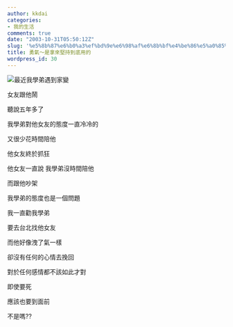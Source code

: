 ```yaml
---
author: kkdai
categories:
- 我的生活
comments: true
date: "2003-10-31T05:50:12Z"
slug: '%e5%8b%87%e6%b0%a3%ef%bd%9e%e6%98%af%e6%8b%bf%e4%be%86%e5%a0%85%e6%8c%81%e5%88%b0%e5%ba%95%e7%94%a8%e7%9a%84'
title: 勇氣～是拿來堅持到底用的
wordpress_id: 30
---
```


![](http://www.evanlin.com/blog/archives/1031/Evan.jpg)最近我學弟遇到家變  

  

女友跟他鬧  

  

聽說五年多了  

  

我學弟對他女友的態度一直冷冷的  

  

又很少花時間陪他  

  

  

他女友終於抓狂  

  

  

他女友一直說 我學弟沒時間陪他  

  

而跟他吵架  

  

我學弟的態度也是一個問題  

  

  

  

  

我一直勸我學弟  

  

要去台北找他女友  

  

  

而他好像洩了氣一樣  

  

卻沒有任何的心情去挽回  

  

  

  

對於任何感情都不該如此才對  

  

即使要死  

  

應該也要到面前  

  

不是嗎??  

  


